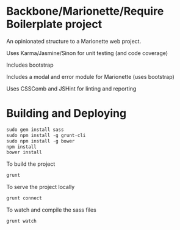 Backbone/Marionette/Require Boilerplate project
==========

An opinionated structure to a Marionette web project.

Uses Karma/Jasmine/Sinon for unit testing (and code coverage)

Includes bootstrap

Includes a modal and error module for Marionette (uses bootstrap)

Uses CSSComb and JSHint for linting and reporting

# Building and Deploying

```javascript
sudo gem install sass
sudo npm install -g grunt-cli
sudo npm install -g bower
npm install
bower install
```

To build the project

```javascript
grunt
```

To serve the project locally

```javascript
grunt connect
```

To watch and compile the sass files
```javascript
grunt watch
```
